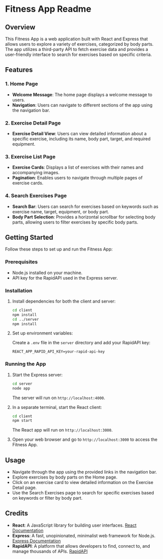 # Fitness App Readme

## Overview

This Fitness App is a web application built with React and Express that allows users to explore a variety of exercises, categorized by body parts. The app utilizes a third-party API to fetch exercise data and provides a user-friendly interface to search for exercises based on specific criteria.

## Features

### 1. Home Page

- **Welcome Message**: The home page displays a welcome message to users.
- **Navigation**: Users can navigate to different sections of the app using the navigation bar.

### 2. Exercise Detail Page

- **Exercise Detail View**: Users can view detailed information about a specific exercise, including its name, body part, target, and required equipment.

### 3. Exercise List Page

- **Exercise Cards**: Displays a list of exercises with their names and accompanying images.
- **Pagination**: Enables users to navigate through multiple pages of exercise cards.

### 4. Search Exercises Page

- **Search Bar**: Users can search for exercises based on keywords such as exercise name, target, equipment, or body part.
- **Body Part Selection**: Provides a horizontal scrollbar for selecting body parts, allowing users to filter exercises by specific body parts.

## Getting Started

Follow these steps to set up and run the Fitness App:

### Prerequisites

- Node.js installed on your machine.
- API key for the RapidAPI used in the Express server.

### Installation

1. Install dependencies for both the client and server:

   ```bash
   cd client
   npm install
   cd ../server
   npm install
   ```

2. Set up environment variables:

   Create a `.env` file in the `server` directory and add your RapidAPI key:

   ```env
   REACT_APP_RAPID_API_KEY=your-rapid-api-key
   ```

### Running the App

1. Start the Express server:

   ```bash
   cd server
   node app
   ```

   The server will run on `http://localhost:4000`.

2. In a separate terminal, start the React client:

   ```bash
   cd client
   npm start
   ```

   The React app will run on `http://localhost:3000`.

3. Open your web browser and go to `http://localhost:3000` to access the Fitness App.

## Usage

- Navigate through the app using the provided links in the navigation bar.
- Explore exercises by body parts on the Home page.
- Click on an exercise card to view detailed information on the Exercise Detail page.
- Use the Search Exercises page to search for specific exercises based on keywords or filter by body part.

## Credits

- **React**: A JavaScript library for building user interfaces. [React Documentation](https://reactjs.org/docs/getting-started.html)
- **Express**: A fast, unopinionated, minimalist web framework for Node.js. [Express Documentation](https://expressjs.com/)
- **RapidAPI**: A platform that allows developers to find, connect to, and manage thousands of APIs. [RapidAPI](https://rapidapi.com/)